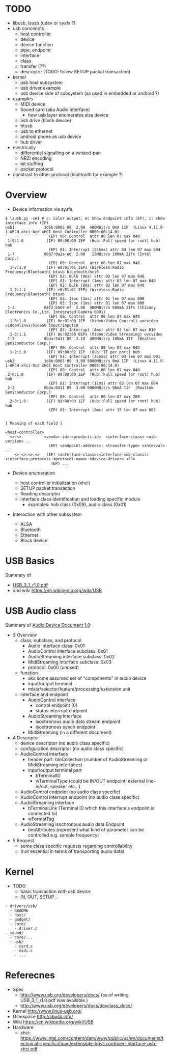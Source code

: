 <!--
{
  "title": "USB",
  "date": "2017-08-23T21:47:50+09:00",
  "category": "",
  "tags": [],
  "draft": true
}
-->

# TODO

- libusb, lsusb (udev or sysfs ?)
- usb concenpts
  - host controller
  - device
  - device function
  - pipe, endpoint
  - interface
  - class
  - transfer (??)
  - descriptor (TODO: follow SETUP packat transaction)
- kernel
  - usb host subsystem
  - usb driver example
  - usb device side of subsystem (as used in embedded or android ?)
- examples
  - MIDI device
  - Sound card (aka Audio interface)
    - how usb layer enumerates alsa device
  - usb drive (block device)
  - btusb
  - usb to ethernet
  - android phone as usb device
  - hub driver
- electrically
  - differential signalling on a twisted-pair
  - NRZI encoding
  - bit stuffing
  - packet protocol
- constrast to other protocol (bluetooth for example ?)


# Overview

- Device information via sysfs

```
$ lsusb.py -ceI # c: color output, e: show endpoint info (EP), I: show interface info (IF)
usb1             1d6b:0002 09  2.00  480MBit/s 0mA 1IF  (Linux 4.11.9-1-ARCH xhci-hcd xHCI Host Controller 0000:00:14.0)
                   (EP) 00: Control  attr 00 len 07 max 040
 1-0:1.0          (IF) 09:00:00 1EP  (Hub::Full speed (or root) hub) hub
                   (EP) 81: Interrupt (256ms) attr 03 len 07 max 004
 1-7             8087:0a2a e0  2.00   12MBit/s 100mA 2IFs (Intel Corp.)
                   (EP) 00: Control  attr 00 len 07 max 040
  1-7:1.0         (IF) e0:01:01 3EPs (Wireless:Radio Frequency:Bluetooth) btusb bluetooth/hci0
                   (EP) 02: Bulk (0ms) attr 02 len 07 max 040
                   (EP) 81: Interrupt (1ms) attr 03 len 07 max 040
                   (EP) 82: Bulk (0ms) attr 02 len 07 max 040
  1-7:1.1         (IF) e0:01:01 2EPs (Wireless:Radio Frequency:Bluetooth) btusb
                   (EP) 83: Isoc (1ms) attr 01 len 07 max 000
                   (EP) 03: Isoc (1ms) attr 01 len 07 max 000
 1-3             04f2:b569 ef  2.00  480MBit/s 500mA 2IFs (Chicony Electronics Co.,Ltd. Integrated Camera 0001)
                   (EP) 00: Control  attr 00 len 07 max 040
  1-3:1.0         (IF) 0e:01:00 1EP  (Video:Video Control) uvcvideo video4linux/video0 input/input10
                   (EP) 83: Interrupt (4ms) attr 03 len 07 max 010
  1-3:1.1         (IF) 0e:02:00 0EPs (Video:Video Streaming) uvcvideo
 1-2             0bda:5411 09  2.10  480MBit/s 100mA 1IF  (Realtek Semiconductor Corp.)
                   (EP) 00: Control  attr 00 len 07 max 040
  1-2:1.0         (IF) 09:00:02 1EP  (Hub::TT per port) hub
                   (EP) 81: Interrupt (256ms) attr 03 len 07 max 001
usb2             1d6b:0003 09  3.00 5000MBit/s 0mA 1IF  (Linux 4.11.9-1-ARCH xhci-hcd xHCI Host Controller 0000:00:14.0)
                   (EP) 00: Control  attr 00 len 07 max 040
 2-0:1.0          (IF) 09:00:00 1EP  (Hub::Full speed (or root) hub) hub
                   (EP) 81: Interrupt (12ms) attr 03 len 07 max 004
 2-3             0bda:0411 09  3.00 5000MBit/s 96mA 1IF  (Realtek Semiconductor Corp.)
                   (EP) 00: Control  attr 00 len 07 max 200
  2-3:1.0         (IF) 09:00:00 1EP  (Hub::Full speed (or root) hub) hub
                   (EP) 81: Interrupt (8ms) attr 13 len 07 max 002


[ Meaning of each field ]

<host-controller>
  <>-<>          <vendor-id>:<producti-id>  <interface-class> <usb-version> ..
                   (EP) <endpoint-address>: <transfer-type> <interval> ...
    <>-<>:<>.<>   (IF) <interface-class>:<interface-sub-class>:<interface-protocol> <protocol-name> <device-driver> <??>
                    (EP) ...
```

- Device enumeration
  - host controller initialization (xhci)
  - SETUP packet transaction
  - Reading descriptor
  - interface class identification and loading specific module
    - examples: hub class (0x09), audio class (0x01)


- Interaction with other subsystem
  - ALSA
  - Bluetooth
  - Ethernet
  - Block device

# USB Basics

Summery of

- [USB_3_1_r1.0.pdf](http://www.usb.org/developers/docs/)
- and wiki https://en.wikipedia.org/wiki/USB


# USB Audio class

Summery of [Audio Device Document 1.0](http://www.usb.org/developers/docs/devclass_docs/audio10.pdf):

- 3 Overview
    - class, subclass, and protocol
        - Audio interface class: 0x01
        - AudioControl interface subclass: 0x01
        - AudioStreaming interface subclass: 0x02
        - MidiStreaming interface subclass: 0x03
        - protocol: 0x00 (unused)
    - function
        - aka some assumed set of "components" in audio device
        - input/output terminal
        - mixer/selector/feature/processing/extension unit
    - interface and endpoint
        - AudioControl interface
            - control endpoint (0)
            - status interrupt endpoint
        - AudioStreaming interface
            - isochronous audio data stream endpoint
            - isochronous synch endpoint
        - MidiStreaming (in a different document)
- 4 Descriptor
  - device descriptor (no audio class specific)
  - configuration descriptor (no audio class specific)
  - AudioControl interface
      - header part: bInCollection (number of AudioStreaming or MidiStreaming interfaces)
      - input/output terminal part
          - bTerminalID
          - wTerminalType (could be IN/OUT endpoint, external line-in/out, speaker etc...)
  - AudioControl endpoint (no audio class specific)
  - AudioControl interrupt endpoint (no audio class specific)
  - AudioStreaming interface
      - bTerminalLink (Terminal ID which this interface's endpoint is connected to)
      - wFormatTag
  - AudioStreaming isochronous audio data Endpoint
      - bmAttributes (represent what kind of parameter can be controlled e.g. sample frequency)
- 5 Request
  - some class specific requests regarding controllability
  - (not essential in terms of transporting audio data)


# Kernel

- TODO
  - basic transaction with usb device
  - IN, OUT, SETUP ..

```
- drivers/usb/
  - README
  - host/
  - gadget/
  - core/
    - driver.c
- sound/
  - core/...
  - usb/
    - card.c
    - midi.c
    - ...
```


# Referecnes

- Spec
  - http://www.usb.org/developers/docs/ (as of writing, USB_3_1_r1.0.pdf was available.)
  - http://www.usb.org/developers/docs/devclass_docs/
- Kernel http://www.linux-usb.org/
- Userspace http://libusb.info/
- Wiki https://en.wikipedia.org/wiki/USB
- Hardware
  - xhci: https://www.intel.com/content/dam/www/public/us/en/documents/technical-specifications/extensible-host-controler-interface-usb-xhci.pdf
